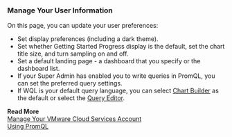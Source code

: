 ### Manage Your User Information

On this page, you can update your user preferences:

* Set display preferences (including a dark theme).
* Set whether Getting Started Progress display is the default, set the chart title size, and turn sampling on and off.
* Set a default landing page - a dashboard that you specify or the dashboard list.
* If your Super Admin has enabled you to write queries in PromQL, you can set the preferred query settings. 
* If WQL is your default query language, you can select [Chart Builder](https://docs.wavefront.com/chart_builder.html) as the default or select the [Query Editor](https://docs.wavefront.com/query_editor.html).


**Read More**<br/>
[Manage Your VMware Cloud Services Account](https://docs.wavefront.com/csp_users_account_managing.html)<br/>
[Using PromQL](http://docs.wavefront.com/wavefront_prometheus.html)